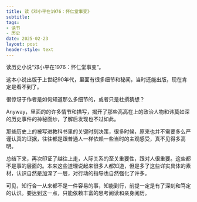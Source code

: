 ```yaml
---
title: 读《邓小平在1976：怀仁堂事变》
subtitle: 
tags: 
- 读书
- 历史
date: 2025-02-23
layout: post
header-style: text
---
```


读历史小说“邓小平在1976：怀仁堂事变”。

这本小说出版于上世纪90年代，里面有很多细节和秘闻，当时还能出版，现在肯定是看不到了。

很惊讶于作者是如何知道那么多细节的，或者只是杜撰猜想？

Anyway，里面的的许多情节和描写，揭开了那些高高在上的政治人物和讳莫如深的历史事件的神秘面纱，了解后发现也不过如此。

那些历史上的被写进教科书里的关键时刻决策，很多时候，原来也并不需要多么严谨认真的证据，往往都是跟普通人一样依赖一些当时的主观感受，真不见得多高明。

总结下来，再次印证了越往上走，人际关系的至关重要性，跟对人很重要。这些都不是事的层面的。本来这些道理说起来很多人都知道，但是多了这些详实具体的素材，认识自然是加深了一层，对行动的指导也自然强化了许多。

可见，知行合一从来都不是一件容易的事，知能到行，前提一定是有了深刻和笃定的认识。要达到这一点，只能依赖丰富的思考阅读和亲身阅历。
